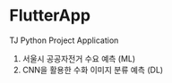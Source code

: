 # FlutterApp
TJ Python Project Application 
1. 서울시 공공자전거 수요 예측 (ML) 
2. CNN을 활용한 수화 이미지 분류 예측 (DL) 

